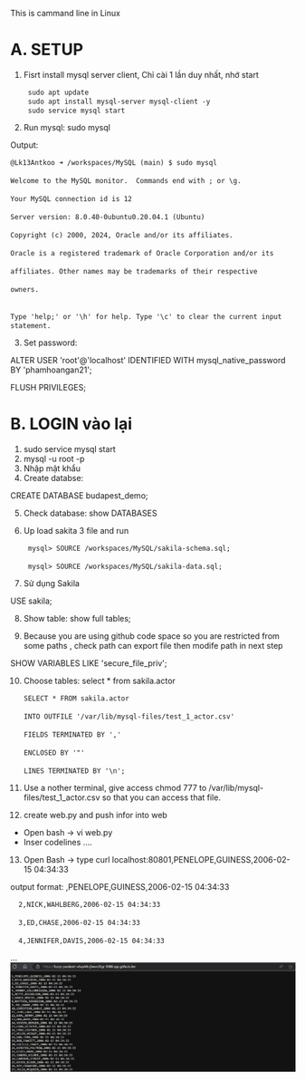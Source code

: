 This is cammand line in Linux

# A. SETUP

1. Fisrt install mysql server client, Chỉ cài 1 lần duy nhất, nhớ start

        sudo apt update
        sudo apt install mysql-server mysql-client -y
        sudo service mysql start

2. Run mysql:  sudo mysql


Output: 

    @Lk13Antkoo ➜ /workspaces/MySQL (main) $ sudo mysql

    Welcome to the MySQL monitor.  Commands end with ; or \g.

    Your MySQL connection id is 12

    Server version: 8.0.40-0ubuntu0.20.04.1 (Ubuntu)
    
    Copyright (c) 2000, 2024, Oracle and/or its affiliates.
    
    Oracle is a registered trademark of Oracle Corporation and/or its
    
    affiliates. Other names may be trademarks of their respective
    
    owners.
    
    
    Type 'help;' or '\h' for help. Type '\c' to clear the current input statement.

3. Set password:

ALTER USER 'root'@'localhost' IDENTIFIED WITH mysql_native_password BY 'phamhoangan21';

FLUSH PRIVILEGES;


# B. LOGIN vào lại

1. sudo service mysql start
2. mysql -u root -p
3. Nhập mật khẩu
4. Create databse:

CREATE DATABASE budapest_demo;

5. Check database: 
show DATABASES
6. Up load sakita 3 file and run

        mysql> SOURCE /workspaces/MySQL/sakila-schema.sql;
      
        mysql> SOURCE /workspaces/MySQL/sakila-data.sql;


7. Sử dụng Sakila

USE sakila;

8. Show table: show full tables;

9. Because you are using github code space so you are restricted from some paths , check path can export file then modife path in next step

SHOW VARIABLES LIKE 'secure_file_priv';


10. Choose tables: select * from sakila.actor

        SELECT * FROM sakila.actor
        
        INTO OUTFILE '/var/lib/mysql-files/test_1_actor.csv'  
        
        FIELDS TERMINATED BY ','
        
        ENCLOSED BY '"'  
        
        LINES TERMINATED BY '\n';

11. Use a nother terminal, give access chmod 777 to /var/lib/mysql-files/test_1_actor.csv so that you can access that file.

12. create web.py and push infor into web

- Open bash -> vi web.py
- Inser codelines .... 

13. Open Bash -> type curl localhost:80801,PENELOPE,GUINESS,2006-02-15 04:34:33

output format: 
      ,PENELOPE,GUINESS,2006-02-15 04:34:33
      
      2,NICK,WAHLBERG,2006-02-15 04:34:33
      
      3,ED,CHASE,2006-02-15 04:34:33
      
      4,JENNIFER,DAVIS,2006-02-15 04:34:33

...
![alt text](image.png)
